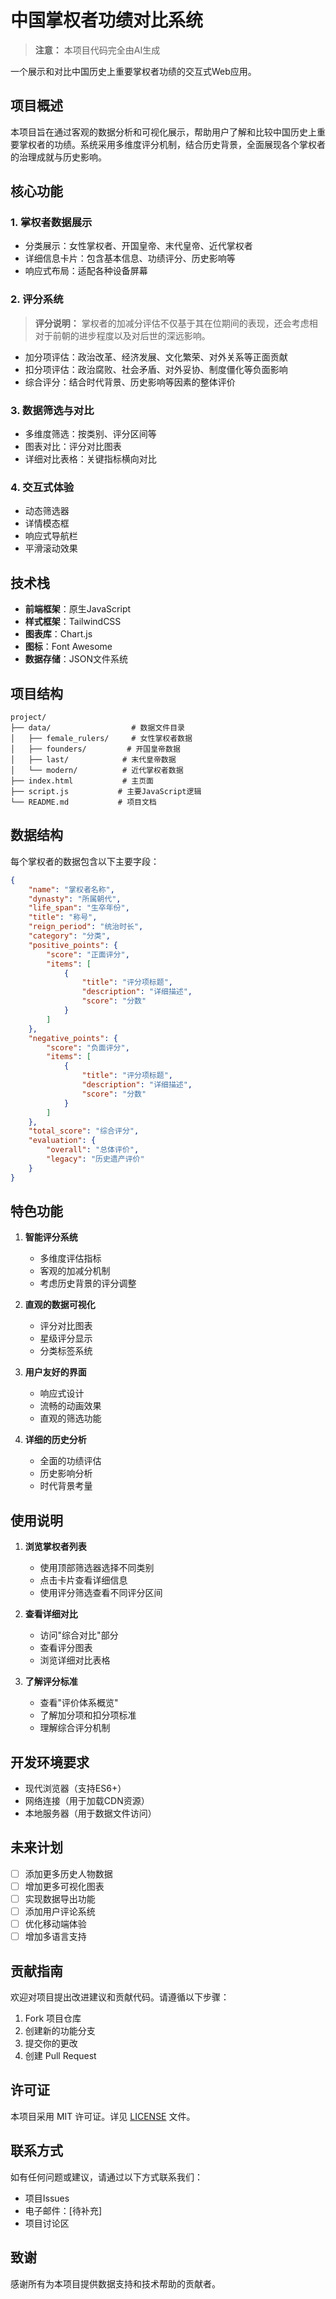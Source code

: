 # 中国掌权者功绩对比系统

> **注意：** 本项目代码完全由AI生成

一个展示和对比中国历史上重要掌权者功绩的交互式Web应用。

## 项目概述

本项目旨在通过客观的数据分析和可视化展示，帮助用户了解和比较中国历史上重要掌权者的功绩。系统采用多维度评分机制，结合历史背景，全面展现各个掌权者的治理成就与历史影响。

## 核心功能

### 1. 掌权者数据展示
- 分类展示：女性掌权者、开国皇帝、末代皇帝、近代掌权者
- 详细信息卡片：包含基本信息、功绩评分、历史影响等
- 响应式布局：适配各种设备屏幕

### 2. 评分系统
> **评分说明：** 掌权者的加减分评估不仅基于其在位期间的表现，还会考虑相对于前朝的进步程度以及对后世的深远影响。

- 加分项评估：政治改革、经济发展、文化繁荣、对外关系等正面贡献
- 扣分项评估：政治腐败、社会矛盾、对外妥协、制度僵化等负面影响
- 综合评分：结合时代背景、历史影响等因素的整体评价

### 3. 数据筛选与对比
- 多维度筛选：按类别、评分区间等
- 图表对比：评分对比图表
- 详细对比表格：关键指标横向对比

### 4. 交互式体验
- 动态筛选器
- 详情模态框
- 响应式导航栏
- 平滑滚动效果

## 技术栈

- **前端框架**：原生JavaScript
- **样式框架**：TailwindCSS
- **图表库**：Chart.js
- **图标**：Font Awesome
- **数据存储**：JSON文件系统

## 项目结构

```
project/
├── data/                  # 数据文件目录
│   ├── female_rulers/     # 女性掌权者数据
│   ├── founders/         # 开国皇帝数据
│   ├── last/            # 末代皇帝数据
│   └── modern/          # 近代掌权者数据
├── index.html           # 主页面
├── script.js           # 主要JavaScript逻辑
└── README.md           # 项目文档
```

## 数据结构

每个掌权者的数据包含以下主要字段：

```json
{
    "name": "掌权者名称",
    "dynasty": "所属朝代",
    "life_span": "生卒年份",
    "title": "称号",
    "reign_period": "统治时长",
    "category": "分类",
    "positive_points": {
        "score": "正面评分",
        "items": [
            {
                "title": "评分项标题",
                "description": "详细描述",
                "score": "分数"
            }
        ]
    },
    "negative_points": {
        "score": "负面评分",
        "items": [
            {
                "title": "评分项标题",
                "description": "详细描述",
                "score": "分数"
            }
        ]
    },
    "total_score": "综合评分",
    "evaluation": {
        "overall": "总体评价",
        "legacy": "历史遗产评价"
    }
}
```

## 特色功能

1. **智能评分系统**
   - 多维度评估指标
   - 客观的加减分机制
   - 考虑历史背景的评分调整

2. **直观的数据可视化**
   - 评分对比图表
   - 星级评分显示
   - 分类标签系统

3. **用户友好的界面**
   - 响应式设计
   - 流畅的动画效果
   - 直观的筛选功能

4. **详细的历史分析**
   - 全面的功绩评估
   - 历史影响分析
   - 时代背景考量

## 使用说明

1. **浏览掌权者列表**
   - 使用顶部筛选器选择不同类别
   - 点击卡片查看详细信息
   - 使用评分筛选查看不同评分区间

2. **查看详细对比**
   - 访问"综合对比"部分
   - 查看评分图表
   - 浏览详细对比表格

3. **了解评分标准**
   - 查看"评价体系概览"
   - 了解加分项和扣分项标准
   - 理解综合评分机制

## 开发环境要求

- 现代浏览器（支持ES6+）
- 网络连接（用于加载CDN资源）
- 本地服务器（用于数据文件访问）

## 未来计划

- [ ] 添加更多历史人物数据
- [ ] 增加更多可视化图表
- [ ] 实现数据导出功能
- [ ] 添加用户评论系统
- [ ] 优化移动端体验
- [ ] 增加多语言支持

## 贡献指南

欢迎对项目提出改进建议和贡献代码。请遵循以下步骤：

1. Fork 项目仓库
2. 创建新的功能分支
3. 提交你的更改
4. 创建 Pull Request

## 许可证

本项目采用 MIT 许可证。详见 [LICENSE](LICENSE) 文件。

## 联系方式

如有任何问题或建议，请通过以下方式联系我们：

- 项目Issues
- 电子邮件：[待补充]
- 项目讨论区

## 致谢

感谢所有为本项目提供数据支持和技术帮助的贡献者。